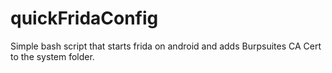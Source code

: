 # quickFridaConfig
Simple bash script that starts frida on android and adds Burpsuites CA Cert to the system folder.
